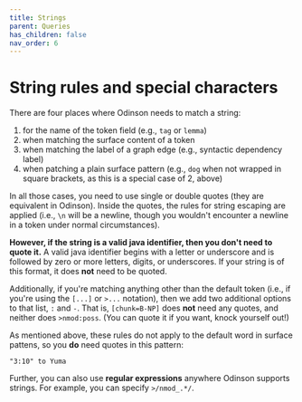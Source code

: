 ```yaml
---  
title: Strings
parent: Queries
has_children: false 
nav_order: 6
---  
```


# String rules and special characters

There are four places where Odinson needs to match a string:
1. for the name of the token field (e.g., `tag` or `lemma`)
2. when matching the surface content of a token 
3. when matching the label of a graph edge (e.g., syntactic dependency label)
4. when patching a plain surface pattern (e.g., `dog` when not wrapped in square brackets, as this is a special case of 2, above)

In all those cases, you need to use single or double quotes (they are equivalent in Odinson).  Inside the quotes, the rules for string escaping are applied (i.e., `\n` will be a newline, though you wouldn't encounter a newline in a token under normal circumstances).  

**However, if the string is a valid java identifier, then you don't need to quote it.**  A valid java identifier begins with a letter or underscore and is followed by zero or more letters, digits, or underscores.  If your string is of this format, it does **not** need to be quoted.

Additionally, if you're matching anything other than the default token (i.e., if you're using the `[...]` or `>...` notation), then we add two additional options to that list, `:` and `-`.  That is, `[chunk=B-NP]` does **not** need any quotes, and neither does `>nmod:poss`. (You can quote it if you want, knock yourself out!)

As mentioned above, these rules do not apply to the default word in surface pattens, so you **do** need quotes in this pattern: 
    
    "3:10" to Yuma

Further, you can also use **regular expressions** anywhere Odinson supports strings.  For example, you can specify `>/nmod_.*/`.
